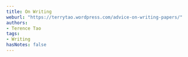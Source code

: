 ```yaml
---
title: On Writing
weburl: "https://terrytao.wordpress.com/advice-on-writing-papers/"
authors:
- Terence Tao
tags:
- Writing
hasNotes: false
---
```

